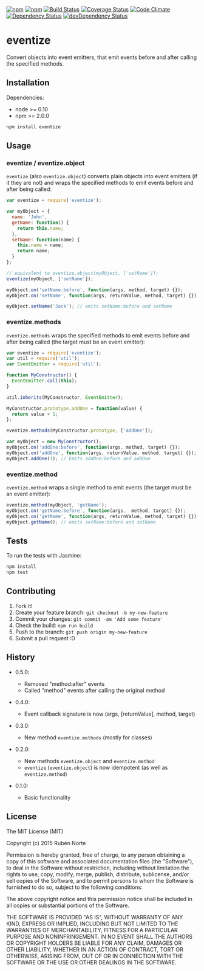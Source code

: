 [![npm](https://img.shields.io/npm/v/eventize.svg)](https://www.npmjs.org/package/eventize)
[![npm](https://img.shields.io/npm/l/eventize.svg)](https://www.npmjs.org/package/eventize)
[![Build Status](https://travis-ci.org/rubennorte/eventize.svg?branch=master)](https://travis-ci.org/rubennorte/eventize)
[![Coverage Status](https://coveralls.io/repos/rubennorte/eventize/badge.svg)](https://coveralls.io/r/rubennorte/eventize)
[![Code Climate](https://codeclimate.com/github/rubennorte/eventize/badges/gpa.svg)](https://codeclimate.com/github/rubennorte/eventize)  
[![Dependency Status](https://david-dm.org/rubennorte/eventize.svg?theme=shields.io&style=flat)](https://david-dm.org/rubennorte/eventize)
[![devDependency Status](https://david-dm.org/rubennorte/eventize/dev-status.svg?theme=shields.io&style=flat)](https://david-dm.org/rubennorte/eventize#info=devDependencies)

# eventize

Convert objects into event emitters, that emit events before and after calling the specified methods.

## Installation

Dependencies:

* node >= 0.10
* npm >= 2.0.0

```bash
npm install eventize
```

## Usage

### eventize / eventize.object

`eventize` (also `eventize.object`) converts plain objects into event emitters (if it they are not) and wraps the specified methods to emit events before and after being called:

```javascript
var eventize = require('eventize');

var myObject = {
  name: 'John',
  getName: function() {
    return this.name;
  },
  setName: function(name) {
    this.name = name;
    return name;
  }
};

// equivalent to eventize.object(myObject, ['setName']);
eventize(myObject, ['setName']);

myObject.on('setName:before', function(args, method, target) {});
myObject.on('setName', function(args, returnValue, method, target) {});

myObject.setName('Jack'); // emits setName:before and setName
```

### eventize.methods

`eventize.methods` wraps the specified methods to emit events before and after being called (the target must be an event emitter):

```javascript
var eventize = require('eventize');
var util = require('util');
var EventEmitter = require('util');

function MyConstructor() {
  EventEmitter.call(this);
}

util.inherits(MyConstructor, EventEmitter);

MyConstructor.prototype.addOne = function(value) {
  return value + 1;
};

eventize.methods(MyConstructor.prototype, ['addOne']);

var myObject = new MyConstructor();
myObject.on('addOne:before', function(args, method, target) {});
myObject.on('addOne', function(args, returnValue, method, target) {});
myObject.addOne(1); // Emits addOne:before and addOne
```

### eventize.method

`eventize.method` wraps a single method to emit events (the target must be an event emitter):

```javascript
eventize.method(myObject, 'getName');
myObject.on('getName:before', function(args,  method, target) {});
myObject.on('getName', function(args, returnValue, method, target) {});
myObject.getName(); // emits setName:before and setName
```

## Tests

To run the tests with Jasmine:

```bash
npm install
npm test
```

## Contributing

1. Fork it!
2. Create your feature branch: `git checkout -b my-new-feature`
3. Commit your changes: `git commit -am 'Add some feature'`
4. Check the build: `npm run build`
4. Push to the branch: `git push origin my-new-feature`
5. Submit a pull request :D

## History

* 0.5.0:
  - Removed "method:after" events
  - Called "method" events after calling the original method

* 0.4.0:
  - Event callback signature is now (args, [returnValue], method, target)

* 0.3.0:
  - New method `eventize.methods` (mostly for classes)

* 0.2.0:
  - New methods `eventize.object` and `eventize.method`
  - `eventize` (`eventize.object`) is now idempotent (as well as `eventize.method`)

* 0.1.0:
  - Basic functionality

## License

The MIT License (MIT)

Copyright (c) 2015 Rubén Norte

Permission is hereby granted, free of charge, to any person obtaining a copy
of this software and associated documentation files (the "Software"), to deal
in the Software without restriction, including without limitation the rights
to use, copy, modify, merge, publish, distribute, sublicense, and/or sell
copies of the Software, and to permit persons to whom the Software is
furnished to do so, subject to the following conditions:

The above copyright notice and this permission notice shall be included in
all copies or substantial portions of the Software.

THE SOFTWARE IS PROVIDED "AS IS", WITHOUT WARRANTY OF ANY KIND, EXPRESS OR
IMPLIED, INCLUDING BUT NOT LIMITED TO THE WARRANTIES OF MERCHANTABILITY,
FITNESS FOR A PARTICULAR PURPOSE AND NONINFRINGEMENT. IN NO EVENT SHALL THE
AUTHORS OR COPYRIGHT HOLDERS BE LIABLE FOR ANY CLAIM, DAMAGES OR OTHER
LIABILITY, WHETHER IN AN ACTION OF CONTRACT, TORT OR OTHERWISE, ARISING FROM,
OUT OF OR IN CONNECTION WITH THE SOFTWARE OR THE USE OR OTHER DEALINGS IN
THE SOFTWARE.